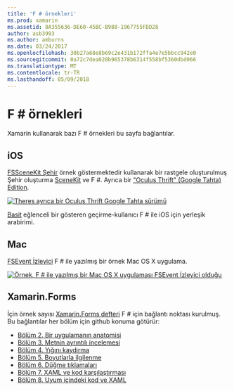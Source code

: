 ```yaml
---
title: 'F # örnekleri'
ms.prod: xamarin
ms.assetid: 8A355636-DE60-45BC-B988-1967755FDD28
author: asb3993
ms.author: amburns
ms.date: 03/24/2017
ms.openlocfilehash: 30b27a68e8b69c2e431b172ffa4e7e5bbcc942e0
ms.sourcegitcommit: 0a72c7dea020b965378b6314f558bf5360dbd066
ms.translationtype: MT
ms.contentlocale: tr-TR
ms.lasthandoff: 05/09/2018
---
```

# <a name="f-samples"></a>F # örnekleri

Xamarin kullanarak bazı F # örnekleri bu sayfa bağlantılar.

## <a name="ios"></a>iOS

[FSSceneKit Şehir](https://developer.xamarin.com/samples/monotouch/ios8/FSSceneKit/) örnek göstermektedir kullanarak bir rastgele oluşturulmuş Şehir oluşturma [SceneKit](https://developer.xamarin.com/api/namespace/SceneKit/) ve F #. Ayrıca bir ["Oculus Thrift" (Google Tahta) Edition](https://developer.xamarin.com/samples/monotouch/ios8/SceneKitFSharp/).

[![](samples-images/fxscenekit-sml.png "Theres ayrıca bir Oculus Thrift Google Tahta sürümü")](samples-images/fxscenekit.png#lightbox)

[Basit](https://github.com/dvdsgl/shallow) eğlenceli bir gösteren geçirme-kullanıcı F # ile iOS için yerleşik arabirimi.

## <a name="mac"></a>Mac

[FSEvent İzleyici](https://developer.xamarin.com/samples/mac/FSEvents/) F # ile yazılmış bir örnek Mac OS X uygulama.

[![](samples-images/fsevents-sml.png "Örnek, F # ile yazılmış bir Mac OS X uygulaması FSEvent İzleyici olduğu")](samples-images/fsevents.png#lightbox)

## <a name="xamarinforms"></a>Xamarin.Forms

İçin örnek sayısı [Xamarin.Forms defteri](~/xamarin-forms/creating-mobile-apps-xamarin-forms/index.md) F # için bağlantı noktası kurulmuş. Bu bağlantılar her bölüm için github konuma götürür:

- [Bölüm 2. Bir uygulamanın anatomisi](https://github.com/xamarin/xamarin-forms-book-samples/tree/master/Chapter02/FS)
- [Bölüm 3. Metnin ayrıntılı incelemesi](https://github.com/xamarin/xamarin-forms-book-samples/tree/master/Chapter03/FS)
- [Bölüm 4. Yığını kaydırma](https://github.com/xamarin/xamarin-forms-book-samples/tree/master/Chapter04/FS)
- [Bölüm 5. Boyutlarla ilgilenme](https://github.com/xamarin/xamarin-forms-book-samples/tree/master/Chapter05/FS)
- [Bölüm 6. Düğme tıklamaları](https://github.com/xamarin/xamarin-forms-book-samples/tree/master/Chapter06/FS)
- [Bölüm 7. XAML ve kod karşılaştırması](https://github.com/xamarin/xamarin-forms-book-samples/tree/master/Chapter07/FS/CodePlusXaml)
- [Bölüm 8. Uyum içindeki kod ve XAML](https://github.com/xamarin/xamarin-forms-book-samples/tree/master/Chapter08/FS/XamlKeypad)

